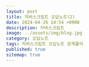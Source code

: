 ```yaml
---
layout: post
title: 자바스크립트 오답노트(2) 
date: 2024-04-26 14:54 +0900
description: 자바스크립트
image: ../assets/img/blog.jpg
category: 오답노트
tags: 자바스크립트 오답노트 문제풀이
published: true
sitemap: true
---
```


